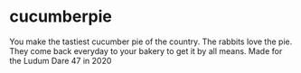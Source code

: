 # cucumberpie
You make the tastiest cucumber pie of the country. The rabbits love the pie. They come back everyday to your bakery to get it by all means.  Made for the Ludum Dare 47 in 2020
